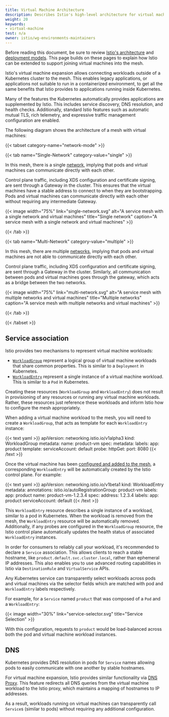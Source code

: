 ```yaml
---
title: Virtual Machine Architecture
description: Describes Istio's high-level architecture for virtual machines.
weight: 20
keywords:
- virtual-machine
test: n/a
owner: istio/wg-environments-maintainers
---
```


Before reading this document, be sure to review [Istio's architecture](/docs/ops/deployment/architecture/) and [deployment models](/docs/ops/deployment/deployment-models/).
This page builds on these pages to explain how Istio can be extended to support joining virtual machines into the mesh.

Istio's virtual machine expansion allows connecting workloads outside of a Kubernetes cluster to the mesh.
This enables legacy applications, or applications not suitable to run in a containerized environment, to get all the same benefits that Istio provides to applications running inside Kubernetes.

Many of the features the Kubernetes automatically provides applications are supplemented by Istio.
This includes service discovery, DNS resolution, and health checks.
Additionally, standard Istio features such as automatic mutual TLS, rich telemetry, and expressive traffic management configuration are enabled.

The following diagram shows the architecture of a mesh with virtual machines:

{{< tabset category-name="network-mode" >}}

{{< tab name="Single-Network" category-value="single" >}}

In this mesh, there is a single [network](/docs/ops/deployment/deployment-models/#network-models), implying that pods and virtual machines can communicate directly with each other.

Control plane traffic, including XDS configuration and certificate signing, are sent through a Gateway in the cluster.
This ensures that the virtual machines have a stable address to connect to when they are bootstrapping. Pods and virtual machines can communicate directly with each other without requiring any intermediate Gateway.

{{< image width="75%"
    link="single-network.svg"
    alt="A service mesh with a single network and virtual machines"
    title="Single network"
    caption="A service mesh with a single network and virtual machines"
    >}}

{{< /tab >}}

{{< tab name="Multi-Network" category-value="multiple" >}}

In this mesh, there are multiple [networks](/docs/ops/deployment/deployment-models/#network-models), implying that pods and virtual machines are not able to communicate directly with each other.

Control plane traffic, including XDS configuration and certificate signing, are sent through a Gateway in the cluster.
Similarly, all communication between pods and virtual machines goes through the gateway, which acts as a bridge between the two networks.

{{< image width="75%"
    link="multi-network.svg"
    alt="A service mesh with multiple networks and virtual machines"
    title="Multiple networks"
    caption="A service mesh with multiple networks and virtual machines"
    >}}

{{< /tab >}}

{{< /tabset >}}

## Service association

Istio provides two mechanisms to represent virtual machine workloads:

* [`WorkloadGroup`](/docs/reference/config/networking/workload-group/) represent a logical group of virtual machine workloads that share common properties. This is similar to a `Deployment` in Kubernetes.
* [`WorkloadEntry`](/docs/reference/config/networking/workload-entry/) represent a single instance of a virtual machine workload. This is similar to a `Pod` in Kubernetes.

Creating these resources (`WorkloadGroup` and `WorkloadEntry`) does not result in provisioning of any resources or running any virtual machine workloads.
Rather, these resources just reference these workloads and inform Istio how to configure the mesh appropriately.

When adding a virtual machine workload to the mesh, you will need to create a `WorkloadGroup`, that acts as template for each `WorkloadEntry` instance:

{{< text yaml >}}
apiVersion: networking.istio.io/v1alpha3
kind: WorkloadGroup
metadata:
  name: product-vm
spec:
  metadata:
    labels:
      app: product
  template:
    serviceAccount: default
  probe:
    httpGet:
      port: 8080
{{< /text >}}

Once the virtual machine has been [configured and added to the mesh](/docs/setup/install/virtual-machine/#configure-the-virtual-machine), a corresponding `WorkloadEntry` will be automatically created by the Istio control plane.
For example:

{{< text yaml >}}
apiVersion: networking.istio.io/v1beta1
kind: WorkloadEntry
metadata:
  annotations:
    istio.io/autoRegistrationGroup: product-vm
  labels:
    app: product
  name: product-vm-1.2.3.4
spec:
  address: 1.2.3.4
  labels:
    app: product
  serviceAccount: default
{{< /text >}}

This `WorkloadEntry` resource describes a single instance of a workload, similar to a pod in Kubernetes. When the workload is removed from the mesh, the `WorkloadEntry` resource will
be automatically removed.  Additionally, if any probes are configured in the `WorkloadGroup` resource, the Istio control plane automatically updates the health status of associated `WorkloadEntry` instances.

In order for consumers to reliably call your workload, it's recommended to declare a `Service` association. This allows clients to reach a stable hostname, like `product.default.svc.cluster.local`, rather than ephemeral IP addresses. This also enables you to use advanced routing capabilities in Istio via `DestinationRule` and `VirtualService` APIs.

Any Kubernetes service can transparently select workloads across pods and virtual machines via the selector fields which are matched with pod and `WorkloadEntry` labels respectively.

For example, for a `Service` named `product` that was composed of a `Pod` and a `WorkloadEntry`:

{{< image width="30%"
    link="service-selector.svg"
    title="Service Selection"
    >}}

With this configuration, requests to `product` would be load-balanced across both the pod and virtual machine workload instances.

## DNS

Kubernetes provides DNS resolution in pods for `Service` names  allowing pods to easily communicate with one another by stable hostnames.

For virtual machine expansion, Istio provides similar functionality via [DNS Proxy](/docs/ops/configuration/traffic-management/dns-proxy/).
This feature redirects all DNS queries from the virtual machine workload to the Istio proxy, which maintains a mapping of hostnames to IP addresses.

As a result, workloads running on virtual machines can transparently call `Service`s (similar to pods) without requiring any additional configuration.
